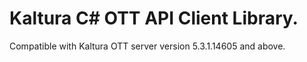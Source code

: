 # Kaltura C# OTT API Client Library.
Compatible with Kaltura OTT server version 5.3.1.14605 and above.
